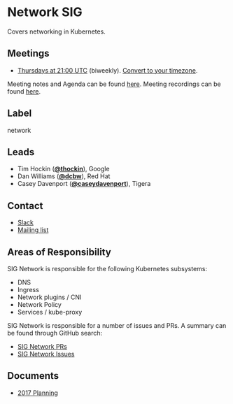 <!---
This is an autogenerated file!

Please do not edit this file directly, but instead make changes to the
sigs.yaml file in the project root.

To understand how this file is generated, see generator/README.md.
-->
# Network SIG

Covers networking in Kubernetes.

## Meetings
* [Thursdays at 21:00 UTC](https://zoom.us/j/5806599998) (biweekly). [Convert to your timezone](http://www.thetimezoneconverter.com/?t=21:00&tz=UTC).

Meeting notes and Agenda can be found [here](https://docs.google.com/document/d/1_w77-zG_Xj0zYvEMfQZTQ-wPP4kXkpGD8smVtW_qqWM/edit).
Meeting recordings can be found [here](https://www.youtube.com/watch?v=phCA5-vWkVM&list=PL69nYSiGNLP2E8vmnqo5MwPOY25sDWIxb).

## Label
network

## Leads
* Tim Hockin (**[@thockin](https://github.com/thockin)**), Google
* Dan Williams (**[@dcbw](https://github.com/dcbw)**), Red Hat
* Casey Davenport (**[@caseydavenport](https://github.com/caseydavenport)**), Tigera

## Contact
* [Slack](https://kubernetes.slack.com/messages/sig-network)
* [Mailing list](https://groups.google.com/forum/#!forum/kubernetes-sig-network)

<!-- BEGIN CUSTOM CONTENT -->
## Areas of Responsibility

SIG Network is responsible for the following Kubernetes subsystems:

- DNS
- Ingress
- Network plugins / CNI
- Network Policy
- Services / kube-proxy

SIG Network is responsible for a number of issues and PRs. A summary can be found through GitHub search:

* [SIG Network PRs](https://github.com/issues?utf8=%E2%9C%93&q=team%3Akubernetes%2Fsig-network+is%3Aopen+is%3Apr+)
* [SIG Network Issues](https://github.com/issues?utf8=%E2%9C%93&q=team%3A%22kubernetes%2Fsig-network%22+is%3Aopen+is%3Aissue)

## Documents

* [2017 Planning](https://docs.google.com/document/d/1fBxC36UCBnqY_w3m3TjdnXFsIT--GS6HmKb5o0nhkTk/edit#)
<!-- END CUSTOM CONTENT -->
